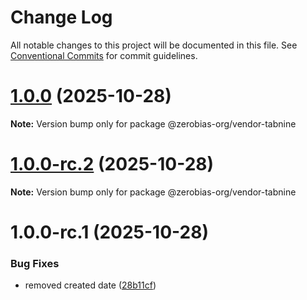 # Change Log

All notable changes to this project will be documented in this file.
See [Conventional Commits](https://conventionalcommits.org) for commit guidelines.

# [1.0.0](https://github.com/zerobias-org/vendor/compare/@zerobias-org/vendor-tabnine@1.0.0-rc.2...@zerobias-org/vendor-tabnine@1.0.0) (2025-10-28)

**Note:** Version bump only for package @zerobias-org/vendor-tabnine





# [1.0.0-rc.2](https://github.com/zerobias-org/vendor/compare/@zerobias-org/vendor-tabnine@1.0.0-rc.1...@zerobias-org/vendor-tabnine@1.0.0-rc.2) (2025-10-28)

**Note:** Version bump only for package @zerobias-org/vendor-tabnine





# 1.0.0-rc.1 (2025-10-28)


### Bug Fixes

* removed created date ([28b11cf](https://github.com/zerobias-org/vendor/commit/28b11cf2563e9cdadd4b1dc83edd60d2fcd01df0))
